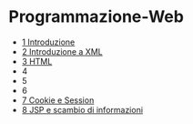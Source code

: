 # Programmazione-Web

- [1 Introduzione](University%20%F0%9F%91%A8%E2%80%8D%F0%9F%8E%93/_Programmazione-Web/1%20Introduzione.md)
- [2 Introduzione a XML](2%20Introduzione%20a%20XML.md)
- [3 HTML](3%20HTML.md)
- 4
- 5
- 6
- [7 Cookie e Session](7%20Cookie%20e%20Session.md)
- [8 JSP e scambio di informazioni](8%20JSP%20e%20scambio%20di%20informazioni.md)